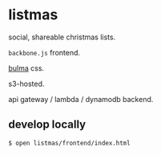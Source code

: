 # listmas

social, shareable christmas lists.

`backbone.js` frontend.

[bulma](http://bulma.io/) css.

s3-hosted.

api gateway / lambda / dynamodb backend.

## develop locally

```
$ open listmas/frontend/index.html
```
